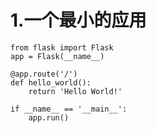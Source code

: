 # 1.一个最小的应用  

	from flask import Flask
	app = Flask(__name__)
	
	@app.route('/')
	def hello_world():
	    return 'Hello World!'
	
	if __name__ == '__main__':
	    app.run()
